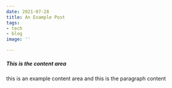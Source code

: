 ```yaml
---
date: 2021-07-28
title: An Example Post
tags:
- tech
- blog
image: ''

---
```

##### This is the content area

this is an example content area and this is the paragraph content 